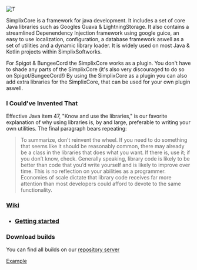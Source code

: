 ![T](https://i.imgur.com/deb7ut3.jpg)


SimplixCore is a framework for java development. It includes a set of core Java libraries such as Googles Guava & LightningStorage. It also contains a streamlined Depenendency Injection framework using google guice, an easy to use localization, configuration, a database framework aswell as a set of utilities and a dynamic library loader. It is widely used on most Java & Kotlin projects within SimplixSoftworks.

For Spigot & BungeeCord the SimplixCore works as a plugin. You don't have to shade any parts of the SimplixCore (it's also very discouraged to do so on Spigot/BungeeCord!) By using the SimplixCore as a plugin you can also add extra libraries for the SimplixCore, that can be used for your own plugin aswell.
### I Could've Invented That
Effective Java item 47, "Know and use the libraries," is our favorite explanation of why using libraries is, by and large,
preferable to writing your own utilities. The final paragraph bears repeating:

> To summarize, don’t reinvent the wheel. If you need to do something that seems like it should be reasonably common,
> there may already be a class in the libraries that does what you want. If there is,
>use it; if you don’t know, check. Generally speaking, library code is likely to be better 
> than code that you’d write yourself and is likely to improve over time. This is no reflection 
>on your abilities as a programmer. Economies of scale dictate that library code receives far 
> more attention than most developers could afford to devote to the same functionality.

### [Wiki](https://github.com/Simplix-Softworks/SimplixCore/wiki)
- ### [Getting started](https://github.com/Simplix-Softworks/SimplixCore/wiki/Getting-started)

### Download builds
You can find all builds on our [repository server](https://repo.simplix.dev/#browse/search=attributes.maven2.groupId%3Ddev.simplix.core)

[Example](https://github.com/Simplix-Softworks/SimplixExample)
